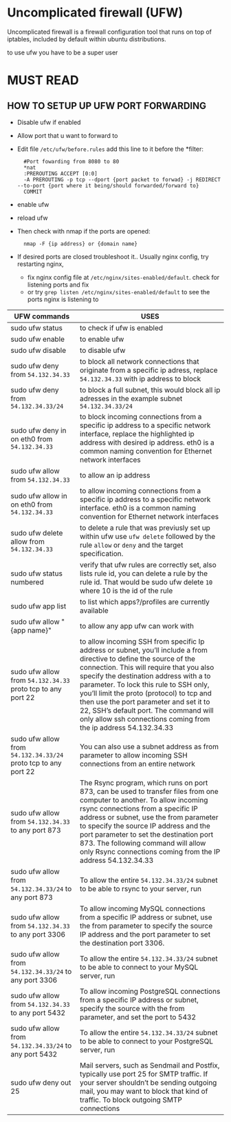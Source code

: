 # Uncomplicated firewall (UFW)

Uncomplicated firewall is a firewall configuration tool that runs on top of iptables, included by default within ubuntu distributions.

to use ufw you have to be a super user

# MUST READ

## HOW TO SETUP UP UFW PORT FORWARDING

* Disable ufw if enabled
* Allow port that u want to forward to
* Edit file `/etc/ufw/before.rules` add this line to it before the *filter:

		#Port fowarding from 8080 to 80
 		*nat
  		:PREROUTING ACCEPT [0:0]
   		-A PREROUTING -p tcp --dport {port packet to forwad} -j REDIRECT --to-port {port where it being/should forwarded/forward to}
  		COMMIT

* enable ufw
* reload ufw
* Then check with nmap if the ports are opened:


		nmap -F {ip address} or {domain name}

* If desired ports are closed troubleshoot it.. Usually nginx config, try restarting nginx,
  * fix nginx config file at `/etc/nginx/sites-enabled/default`. check for listening ports and fix
  * or try `grep listen /etc/nginx/sites-enabled/default` to see the ports nginx is listening to


| UFW commands | USES |
| ---- | ---- |
| sudo ufw status | to check if ufw is enabled |
| sudo ufw enable | to enable ufw |
| sudo ufw disable | to disable ufw |
| sudo ufw deny from `54.132.34.33` | to block all network connections that originate from a specific ip adress, replace `54.132.34.33` with ip address to block |
| sudo ufw deny from `54.132.34.33/24` | to block a full subnet, this would block all ip adresses in the example subnet `54.132.34.33/24` |
| sudo ufw deny in on eth0 from `54.132.34.33` | to block incoming connections from a specific ip address to a specific network interface, replace the highlighted ip address with desired ip address. eth0 is a common naming convention for Ethernet network interfaces |
| sudo ufw allow from `54.132.34.33` | to allow an ip address |
| sudo ufw allow in on eth0 from `54.132.34.33` | to allow incoming connections from a specific ip address to a specific network interface. eth0 is a common naming convention for Ethernet network interfaces |
| sudo ufw delete allow from `54.132.34.33` | to delete a rule that was previusly set up within ufw use `ufw delete` followed by the rule `allow` or `deny` and the target specification. |
| sudo ufw status numbered | verify that ufw rules are correctly set, also lists rule id, you can delete a rule by the rule id. That would be sudo ufw delete `10` where 10 is the id of the rule |
| sudo ufw app list | to list which apps?/profiles are currently available |
| sudo ufw allow "{app name}" | to allow any app ufw can work with |
| sudo ufw allow from `54.132.34.33` proto tcp to any port 22 | to allow incoming SSH from specific Ip address or subnet, you’ll include a from directive to define the source of the connection. This will require that you also specify the destination address with a to parameter. To lock this rule to SSH only, you’ll limit the proto (protocol) to tcp and then use the port parameter and set it to 22, SSH’s default port. The command will only allow ssh connections coming from the ip address 54.132.34.33 |
| sudo ufw allow from `54.132.34.33/24` proto tcp to any port 22 | You can also use a subnet address as from parameter to allow incoming SSH connections from an entire network |
| sudo ufw allow from `54.132.34.33` to any port 873 | The Rsync program, which runs on port 873, can be used to transfer files from one computer to another. To allow incoming rsync connections from a specific IP address or subnet, use the from parameter to specify the source IP address and the port parameter to set the destination port 873. The following command will allow only Rsync connections coming from the IP address 54.132.34.33 |
| sudo ufw allow from `54.132.34.33/24` to any port 873 | To allow the entire `54.132.34.33/24` subnet to be able to rsync to your server, run |
| sudo ufw allow from `54.132.34.33` to any port 3306 | To allow incoming MySQL connections from a specific IP address or subnet, use the from parameter to specify the source IP address and the port parameter to set the destination port 3306. |
| sudo ufw allow from `54.132.34.33/24` to any port 3306 | To allow the entire `54.132.34.33/24` subnet to be able to connect to your MySQL server, run |
| sudo ufw allow from `54.132.34.33` to any port 5432 | To allow incoming PostgreSQL connections from a specific IP address or subnet, specify the source with the from parameter, and set the port to 5432 |
| sudo ufw allow from `54.132.34.33/24` to any port 5432 | To allow the entire `54.132.34.33/24` subnet to be able to connect to your PostgreSQL server, run |
| sudo ufw deny out 25 | Mail servers, such as Sendmail and Postfix, typically use port 25 for SMTP traffic. If your server shouldn’t be sending outgoing mail, you may want to block that kind of traffic. To block outgoing SMTP connections |
